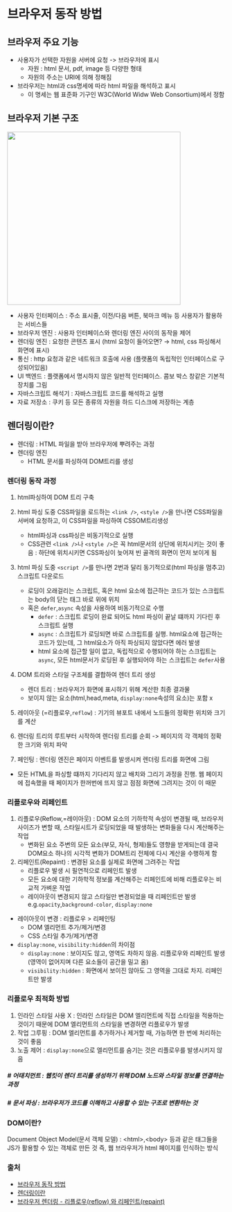 # 브라우저 동작 방법

## 브라우저 주요 기능

- 사용자가 선택한 자원을 서버에 요청 -> 브라우저에 표시
  - 자원 : html 문서, pdf, image 등 다양한 형태
  - 자원의 주소는 URI에 의해 정해짐
- 브라우저는 html과 css명세에 따라 html 파일을 해석하고 표시
  - 이 명세는 웹 표준화 기구인 W3C(World Widw Web Consortium)에서 정함

## 브라우저 기본 구조

<img src='https://d2.naver.com/content/images/2015/06/helloworld-59361-1.png' width='400' />

- 사용자 인터페이스 : 주소 표시줄, 이전/다음 버튼, 북마크 메뉴 등 사용자가 활용하는 서비스들
- 브라우저 엔진 : 사용자 인터페이스와 렌더링 엔진 사이의 동작을 제어
- 렌더링 엔진 : 요청한 콘텐츠 표시 (html 요청이 들어오면? → html, css 파싱해서 화면에 표시)
- 통신 : http 요청과 같은 네트워크 호출에 사용 (플랫폼의 독립적인 인터페이스로 구성되어있음)
- UI 백엔드 : 플랫폼에서 명시하지 않은 일반적 인터페이스. 콤보 박스 창같은 기본적 장치를 그림
- 자바스크립트 해석기 : 자바스크립트 코드를 해석하고 실행
- 자료 저장소 : 쿠키 등 모든 종류의 자원을 하드 디스크에 저장하는 계층

## 렌더링이란?

- 렌더링 : HTML 파일을 받아 브라우저에 뿌려주는 과정
- 렌더링 엔진
  - HTML 문서를 파싱하여 DOM트리를 생성

### 렌더링 동작 과정

1. html파싱하여 DOM 트리 구축
2. html 파싱 도중 CSS파일을 로드하는 `<link />`, `<style />`을 만나면 CSS파일을 서버에 요청하고, 이 CSS파일을 파싱하여 CSSOM트리생성
   - html파싱과 css파싱은 비동기적으로 실행
   - CSS관련 `<link />`나 `<style />`은 꼭 html문서의 상단에 위치시키는 것이 좋음 : 하단에 위치시키면 CSS파싱이 늦어져 빈 골격의 화면이 먼저 보이게 됨
3. html 파싱 도중 `<script />`를 만나면 2번과 달리 동기적으로(html 파싱을 멈추고) 스크립트 다운로드
   - 로딩이 오래걸리는 스크립트, 혹은 html 요소에 접근하는 코드가 있는 스크립트는 body의 닫는 태그 바로 위에 위치
   - 혹은 `defer`,`async` 속성을 사용하여 비동기적으로 수행
     - `defer` : 스크립트 로딩이 완료 되어도 html 파싱이 끝날 떄까지 기다린 후 스크립트 실행
     - `async` : 스크립트가 로딩되면 바로 스크립트를 실행. html요소에 접근하는 코드가 있는데, 그 html요소가 아직 파싱되지 않았다면 에러 발생
     - html 요소에 접근할 일이 없고, 독립적으로 수행되어야 하는 스크립트는 `async`, 모든 html문서가 로딩된 후 실행되어야 하는 스크립트는 `defer`사용
4. DOM 트리와 스타일 구조체를 결합하여 렌더 트리 생성

   - 렌더 트리 : 브라우저가 화면에 표시하기 위해 계산한 최종 결과물
   - 보이지 않는 요소(html,head,meta, `display:none`속성의 요소)는 포함 x

5. 레이아웃 (=리플로우,`reflow`) : 기기의 뷰포트 내에서 노드들의 정확한 위치와 크기를 계산
6. 렌더링 트리의 루트부터 시작하여 렌더링 트리를 순회 -> 페이지의 각 객체의 정확한 크기와 위치 파악
7. 페인팅 : 렌더링 엔진은 페이지 이벤트를 발생시켜 렌더링 트리를 화면에 그림

- 모든 HTML을 파싱할 떄까지 기다리지 않고 배치와 그리기 과정을 진행. 웹 페이지에 접속했을 때 페이지가 한꺼번에 뜨지 않고 점점 화면에 그려지는 것이 이 때문

### 리플로우와 리페인트

1. 리플로우(Reflow,=레이아웃) : DOM 요소의 기하학적 속성이 변경될 때, 브라우저 사이즈가 변할 때, 스타일시트가 로딩되었을 때 발생하는 변화들을 다시 계산해주는 작업
   - 변화된 요소 주변의 모든 요소(부모, 자식, 형제)들도 영향을 받게되는데 결국 DOM요소 하나의 시각적 변화가 DOM트리 전체에 다시 계산을 수행하게 함
2. 리페인트(Repaint) : 변경된 요소를 실제로 화면에 그려주는 작업
   - 리플로우 발생 시 필연적으로 리페인트 발생
   - 모든 요소에 대한 기하학적 정보를 계산해주는 리페인트에 비해 리플로우는 비교적 가벼운 작업
   - 레이아웃이 변경되지 않고 스타일만 변경되었을 때 리페인트만 발생 e.g.`opacity`,`background-color`, `display:none`

- 레이아웃이 변경 : 리플로우 > 리페인팅
  - DOM 엘리먼트 추가/제거/변경
  - CSS 스타일 추가/제거/변경
- `display:none`, `visibility:hidden`의 차이점
  - `display:none` : 보이지도 않고, 영역도 차하지 않음. 리플로우와 리페인트 발생(영역이 없어지며 다른 요소들이 공간을 밀고 옴)
  - `visibility:hidden` : 화면에서 보이진 않아도 그 영역을 그대로 차지. 리페인트만 발생

### 리플로우 최적화 방법

1. 인라인 스타일 사용 X : 인라인 스타일은 DOM 엘리먼트에 직접 스타일을 적용하는 것이기 때문에 DOM 엘리먼트의 스타일을 변경하면 리플로우가 발생
2. 작업 그루핑 : DOM 엘리먼트를 추가하거나 제거할 때, 가능하면 한 번에 처리하는 것이 좋음
3. 노출 제어 : `display:none`으로 엘리먼트를 숨기는 것은 리플로우를 발생시키지 않음

##### # 어태치먼트 : 웹킷이 렌더 트리를 생성하기 위해 DOM 노드와 스타일 정보를 연결하는 과정

##### # 문서 파싱 : 브라우저가 코드를 이해하고 사용할 수 있는 구조로 변환하는 것

### DOM이란?

Document Object Model(문서 객체 모델) : \<html>,\<body> 등과 같은 태그들을 JS가 활용할 수 있는 객체로 만든 것
즉, 웹 브라우저가 html 페이지를 인식하는 방식

### 출처

- [브라우저 동작 방법](https://gyoogle.dev/blog/web-knowledge/%EB%B8%8C%EB%9D%BC%EC%9A%B0%EC%A0%80%20%EB%8F%99%EC%9E%91%20%EB%B0%A9%EB%B2%95.html)
- [렌더링이란](https://velog.io/@ru_bryunak/%EB%A0%8C%EB%8D%94%EB%A7%81%EC%9D%B4%EB%9E%80)
- [브라우저 렌더링 - 리플로우(reflow) 와 리페인트(repaint)](https://kwangsunny.tistory.com/42)
